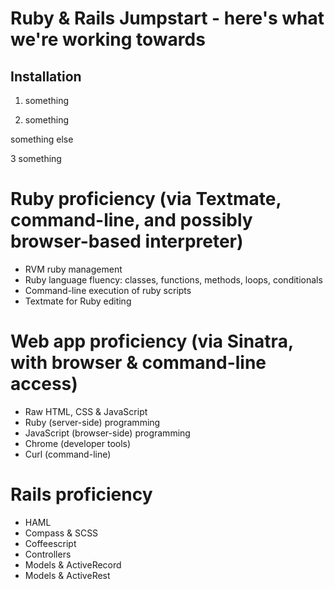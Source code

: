 # Ruby & Rails Jumpstart - here's what we're working towards


## Installation

1. something

2. something

something else

3 something



# Ruby proficiency (via Textmate, command-line, and possibly browser-based interpreter)

* RVM ruby management
* Ruby language fluency: classes, functions, methods, loops, conditionals
* Command-line execution of ruby scripts
* Textmate for Ruby editing

# Web app proficiency (via Sinatra, with browser & command-line access)
* Raw HTML, CSS & JavaScript
* Ruby (server-side) programming
* JavaScript (browser-side) programming
* Chrome (developer tools)
* Curl (command-line)

# Rails proficiency

* HAML
* Compass & SCSS
* Coffeescript
* Controllers
* Models & ActiveRecord
* Models & ActiveRest
